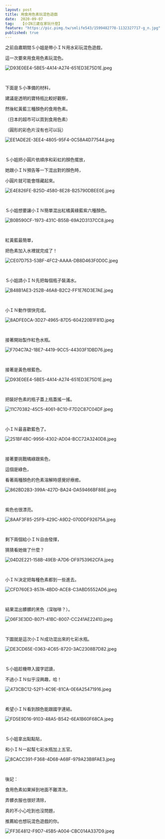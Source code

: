 ```yaml
---
layout: post
title: 用食用色素玩混色遊戲
date:  2020-09-07
tag:   【小IN三歲在家玩什麼】
feature: "https://pic.pimg.tw/smlife543/1599482778-1132327717-g_n.jpg"
published: true 
---
```

<p>之前自肅期間Ｓ小姐是帶小ＩＮ用水彩玩混色遊戲，</p>

<p>這一次要來用食用色素玩混色。</p>

<p><img alt="D93E0EE4-5BE5-4A14-A274-651ED3E75D1E.jpeg" src="https://pic.pimg.tw/smlife543/1599482778-1132327717-g_n.jpg" title="D93E0EE4-5BE5-4A14-A274-651ED3E75D1E.jpeg"></p>

<p>&nbsp;</p>

<p>下面是Ｓ小準備的材料，</p>

<p>建議是透明的寶特瓶比較好觀察，</p>

<p>然後紅黃藍三種顏色的食用色素。</p>

<p>（日本的超市可以買到食用色素）</p>

<p>（圓形的彩色片沒有也可以玩）</p>

<p><img alt="EE1ADE2E-3EE4-4805-95F4-0C58A4D77544.jpeg" src="https://pic.pimg.tw/smlife543/1599482770-1612299376-g_n.jpg" title="EE1ADE2E-3EE4-4805-95F4-0C58A4D77544.jpeg"></p>

<p>&nbsp;</p>

<p>Ｓ小姐把小圓片依順序和彩虹的顏色擺放，</p>

<p>她跟小ＩＮ預告等一下混出對的顏色時，</p>

<p>小圓片就可能會隱藏起來。</p>

<p><img alt="E4E826FE-B25D-4580-8E28-B25790DBEE0E.jpeg" src="https://pic.pimg.tw/smlife543/1599482771-1542928108-g_n.jpg" title="E4E826FE-B25D-4580-8E28-B25790DBEE0E.jpeg"></p>

<p>&nbsp;</p>

<p>Ｓ小姐想要讓小ＩＮ簡單混出紅橘黃綠藍紫六種顏色。</p>

<p><img alt="B0B590CF-1973-431C-B55B-69A2D3137CC8.jpeg" src="https://pic.pimg.tw/smlife543/1599482768-4265403972-g.jpg" title="B0B590CF-1973-431C-B55B-69A2D3137CC8.jpeg"></p>

<p>&nbsp;</p>

<p>紅黃藍最簡單，</p>

<p>把色素加入水裡就完成了！</p>

<p><img alt="CE07D753-53BF-4FC2-AAAA-DB8D463F0D0C.jpeg" src="https://pic.pimg.tw/smlife543/1599482771-2698718517-g_n.jpg" title="CE07D753-53BF-4FC2-AAAA-DB8D463F0D0C.jpeg"></p>

<p>&nbsp;</p>

<p>Ｓ小姐請小ＩＮ先把每個瓶子裝滿水。</p>

<p><img alt="B48B1AE3-252B-46A8-B2C2-FF1E76D3E7AE.jpeg" src="https://pic.pimg.tw/smlife543/1599482770-3988329996-g_n.jpg" title="B48B1AE3-252B-46A8-B2C2-FF1E76D3E7AE.jpeg"></p>

<p>&nbsp;</p>

<p>小ＩＮ動作很快完成。</p>

<p><img alt="8ADFE0CA-3D27-4965-87D5-604220B1F81D.jpeg" src="https://pic.pimg.tw/smlife543/1599482774-3455620942-g_n.jpg" title="8ADFE0CA-3D27-4965-87D5-604220B1F81D.jpeg"></p>

<p>&nbsp;</p>

<p>接著開始製作紅色水瓶。</p>

<p><img alt="F704C7A2-1BE7-4419-9CC5-44303F1DBD76.jpeg" src="https://pic.pimg.tw/smlife543/1599482776-1177043534-g_n.jpg" title="F704C7A2-1BE7-4419-9CC5-44303F1DBD76.jpeg"></p>

<p>&nbsp;</p>

<p>接著是黃色根藍色。</p>

<p><img alt="D93E0EE4-5BE5-4A14-A274-651ED3E75D1E.jpeg" src="https://pic.pimg.tw/smlife543/1599482778-1132327717-g_n.jpg" title="D93E0EE4-5BE5-4A14-A274-651ED3E75D1E.jpeg"></p>

<p>&nbsp;</p>

<p>把裝好色素的瓶子蓋上瓶蓋搖一搖。</p>

<p><img alt="11C70382-45C5-4061-8C10-F7D2C87C04DF.jpeg" src="https://pic.pimg.tw/smlife543/1599482780-2261664560-g_n.jpg" title="11C70382-45C5-4061-8C10-F7D2C87C04DF.jpeg"></p>

<p>&nbsp;</p>

<p>小ＩＮ最喜歡藍色了。</p>

<p><img alt="251BF4BC-9956-4302-AD04-BCC72A3240D8.jpeg" src="https://pic.pimg.tw/smlife543/1599482780-1902033831-g_n.jpg" title="251BF4BC-9956-4302-AD04-BCC72A3240D8.jpeg"></p>

<p>&nbsp;</p>

<p>接著要挑戰橘綠跟紫色，</p>

<p>這個是綠色，</p>

<p>看著兩種顏色的色素溶解時感覺好療癒。</p>

<p><img alt="862BD2B3-399A-427D-BA24-DA59466BF88E.jpeg" src="https://pic.pimg.tw/smlife543/1599482783-2122770066-g_n.jpg" title="862BD2B3-399A-427D-BA24-DA59466BF88E.jpeg"></p>

<p>&nbsp;</p>

<p>紫色也很漂亮。</p>

<p><img alt="8AAF3F85-25F9-429C-A9D2-070DDF92675A.jpeg" src="https://pic.pimg.tw/smlife543/1599482784-831290855-g_n.jpg" title="8AAF3F85-25F9-429C-A9D2-070DDF92675A.jpeg"></p>

<p>&nbsp;</p>

<p>剩下兩個給小ＩＮ自由發揮，</p>

<p>猜猜看她做了什麼？</p>

<p><img alt="04D2E221-158B-49EB-A7D6-DF9753962CFA.jpeg" src="https://pic.pimg.tw/smlife543/1599482784-3584767504-g_n.jpg" title="04D2E221-158B-49EB-A7D6-DF9753962CFA.jpeg"></p>

<p>&nbsp;</p>

<p>小ＩＮ決定把每種色素都到一些進去。</p>

<p><img alt="CFD760E3-857A-4BD0-ACE8-C3ABD5552AD6.jpeg" src="https://pic.pimg.tw/smlife543/1599482785-2361907137-g_n.jpg" title="CFD760E3-857A-4BD0-ACE8-C3ABD5552AD6.jpeg"></p>

<p>&nbsp;</p>

<p>結果混出髒髒的黑色（深咖啡？）。</p>

<p><img alt="06F3E3DD-B071-41BC-8007-CC241AE22410.jpeg" src="https://pic.pimg.tw/smlife543/1599482787-1694778965-g_n.jpg" title="06F3E3DD-B071-41BC-8007-CC241AE22410.jpeg"></p>

<p>&nbsp;</p>

<p>下圖就是這次小ＩＮ成功混出來的七彩水瓶。</p>

<p><img alt="DE3CD65E-0363-4C65-8720-3AC2308B7D82.jpeg" src="https://pic.pimg.tw/smlife543/1599482789-1175797926-g_n.jpg" title="DE3CD65E-0363-4C65-8720-3AC2308B7D82.jpeg"></p>

<p>&nbsp;</p>

<p>Ｓ小姐趁機帶入國字認讀，</p>

<p>不過小ＩＮ似乎沒興趣，哈！</p>

<p><img alt="473CBC12-52F1-4C9E-81CA-0E6A25471916.jpeg" src="https://pic.pimg.tw/smlife543/1599482790-2125337820-g_n.jpg" title="473CBC12-52F1-4C9E-81CA-0E6A25471916.jpeg"></p>

<p>&nbsp;</p>

<p>希望小ＩＮ看到顏色能跟國字連結。</p>

<p><img alt="FD5E9D16-9103-48A5-B542-6EA1B60F68CA.jpeg" src="https://pic.pimg.tw/smlife543/1599482791-1111794801-g_n.jpg" title="FD5E9D16-9103-48A5-B542-6EA1B60F68CA.jpeg"></p>

<p>&nbsp;</p>

<p>Ｓ小姐拿出點點貼，</p>

<p>和小ＩＮ一起幫七彩水瓶加上五官。</p>

<p><img alt="8CACC391-F368-4D68-A68F-979A23B8FAE3.jpeg" src="https://pic.pimg.tw/smlife543/1599482797-3788858342-g_n.jpg" title="8CACC391-F368-4D68-A68F-979A23B8FAE3.jpeg"></p>

<p>&nbsp;</p>

<p>後記：</p>

<p>食用色素如果掉到地面不難清洗，</p>

<p>弄髒衣服也很好清除，</p>

<p>真的不小心吃到也沒問題，</p>

<p>推薦給也想玩混色遊戲的你。</p>

<p><img alt="FF3E4812-F9D7-45B5-A004-CBC014A337D9.jpeg" src="https://pic.pimg.tw/smlife543/1599482789-1814948928-g_n.jpg" title="FF3E4812-F9D7-45B5-A004-CBC014A337D9.jpeg"></p>

